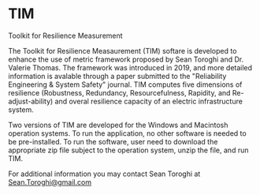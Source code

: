 # TIM
Toolkit for Resilience Measurement

The Toolkit for Resilience Measaurement (TIM) softare is developed to enhance the use of metric framework proposed by Sean Toroghi and Dr. Valerie Thomas. The framework was introduced in 2019, and more detailed information is avalable through a paper submitted to the "Reliability Engineering & System Safety" journal. TIM computes five dimensions of resilience (Robustness, Redundancy, Resourcefulness, Rapidity, and Re-adjust-ability) and overal resilience capacity of an electric infrastructure system. 

Two versions of TIM are developed for the Windows and Macintosh operation systems. To run the application, no other software is needed to be pre-installed.  To run the software, user need to download the appropriate zip file subject to the operation system, unzip the file, and run TIM.

For additional information you may contact Sean Toroghi at Sean.Toroghi@gmail.com

